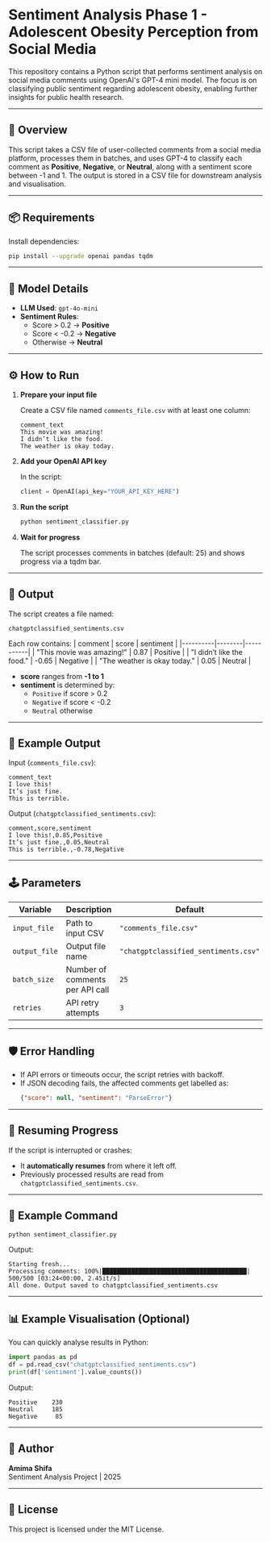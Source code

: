 # Sentiment Analysis Phase 1 - Adolescent Obesity Perception from Social Media

This repository contains a Python script that performs sentiment analysis on social media comments using OpenAI's GPT-4 mini model. The focus is on classifying public sentiment regarding adolescent obesity, enabling further insights for public health research.

---

## 📌 Overview

This script takes a CSV file of user-collected comments from a social media platform, processes them in batches, and uses GPT-4 to classify each comment as **Positive**, **Negative**, or **Neutral**, along with a sentiment score between -1 and 1. The output is stored in a CSV file for downstream analysis and visualisation.

---

## 📦 Requirements

Install dependencies:

```bash
pip install --upgrade openai pandas tqdm
```

---

## 🧠 Model Details

- **LLM Used**: `gpt-4o-mini`
- **Sentiment Rules**:
  - Score > 0.2 → **Positive**
  - Score < -0.2 → **Negative**
  - Otherwise → **Neutral**


---

## ⚙️ How to Run

1. **Prepare your input file**

   Create a CSV file named `comments_file.csv` with at least one column:
   ```csv
   comment_text
   This movie was amazing!
   I didn’t like the food.
   The weather is okay today.
   ```

2. **Add your OpenAI API key**

   In the script:
   ```python
   client = OpenAI(api_key="YOUR_API_KEY_HERE")
   ```

3. **Run the script**

   ```bash
   python sentiment_classifier.py
   ```

4. **Wait for progress**

   The script processes comments in batches (default: 25) and shows progress via a tqdm bar.

---

## 🧩 Output

The script creates a file named:

```
chatgptclassified_sentiments.csv
```

Each row contains:
| comment | score | sentiment |
|----------|--------|-----------|
| "This movie was amazing!" | 0.87 | Positive |
| "I didn’t like the food." | -0.65 | Negative |
| "The weather is okay today." | 0.05 | Neutral |

- **score** ranges from **-1 to 1**  
- **sentiment** is determined by:  
  - `Positive` if score > 0.2  
  - `Negative` if score < -0.2  
  - `Neutral` otherwise  

---

## 🧰 Example Output

Input (`comments_file.csv`):

```csv
comment_text
I love this!
It’s just fine.
This is terrible.
```

Output (`chatgptclassified_sentiments.csv`):

```csv
comment,score,sentiment
I love this!,0.85,Positive
It’s just fine.,0.05,Neutral
This is terrible.,-0.78,Negative
```

---

## 🕹️ Parameters

| Variable | Description | Default |
|-----------|--------------|----------|
| `input_file` | Path to input CSV | `"comments_file.csv"` |
| `output_file` | Output file name | `"chatgptclassified_sentiments.csv"` |
| `batch_size` | Number of comments per API call | `25` |
| `retries` | API retry attempts | `3` |

---

## 🛡️ Error Handling

- If API errors or timeouts occur, the script retries with backoff.  
- If JSON decoding fails, the affected comments get labelled as:
  ```json
  {"score": null, "sentiment": "ParseError"}
  ```

---

## 💾 Resuming Progress

If the script is interrupted or crashes:
- It **automatically resumes** from where it left off.
- Previously processed results are read from `chatgptclassified_sentiments.csv`.

---

## 📝 Example Command

```bash
python sentiment_classifier.py
```

Output:

```
Starting fresh...
Processing comments: 100%|████████████████████████████████████████| 500/500 [03:24<00:00, 2.45it/s]
All done. Output saved to chatgptclassified_sentiments.csv
```

---

## 📊 Example Visualisation (Optional)

You can quickly analyse results in Python:

```python
import pandas as pd
df = pd.read_csv("chatgptclassified_sentiments.csv")
print(df['sentiment'].value_counts())
```

Output:
```
Positive    230
Neutral     185
Negative     85
```

---

## 🧩 Author

**Amima Shifa**  
Sentiment Analysis Project | 2025

---

## 🪪 License

This project is licensed under the MIT License.
